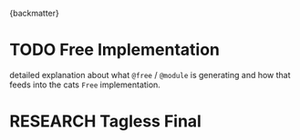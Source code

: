 
{backmatter}

# TODO Free Implementation

detailed explanation about what `@free` / `@module` is generating and
how that feeds into the cats `Free` implementation.

# RESEARCH Tagless Final


